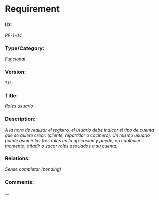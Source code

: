 # Requirement 
### ID: 
_RF-1-04_

### Type/Category: 
_Funcional_

### Version: 
_1.0_ 

### Title: 
_Roles usuario_

### Description: 
_A la hora de realizar el registro, el usuario debe indicar el tipo de cuenta que se quiere crear.
(cliente, repartidor o cocinero). Un mismo usuario puede asumir los tres roles en la aplicación y
puede, en cualquier momento, añadir o sacar roles asociados a su cuenta._

### Relations: 
_Sense completar (pending)_ 

### Comments:
__
